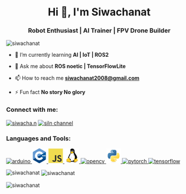<h1 align="center">Hi 👋, I'm Siwachanat</h1>
<h3 align="center">Robot Enthusiast | AI Trainer | FPV Drone Builder</h3>

<p align="left"> <img src="https://komarev.com/ghpvc/?username=siwachanat&label=Profile%20views&color=0e75b6&style=flat" alt="siwachanat" /> </p>

- 🌱 I’m currently learning **AI | IoT | ROS2**

- 💬 Ask me about **ROS noetic | TensorFlowLite**

- 📫 How to reach me **siwachanat2008@gmail.com**

- ⚡ Fun fact **No story No glory**

<h3 align="left">Connect with me:</h3>
<p align="left">
<a href="https://instagram.com/siwacha.n" target="blank"><img align="center" src="https://raw.githubusercontent.com/rahuldkjain/github-profile-readme-generator/master/src/images/icons/Social/instagram.svg" alt="siwacha.n" height="30" width="40" /></a>
<a href="https://www.youtube.com/c/siln channel" target="blank"><img align="center" src="https://raw.githubusercontent.com/rahuldkjain/github-profile-readme-generator/master/src/images/icons/Social/youtube.svg" alt="siln channel" height="30" width="40" /></a>
</p>

<h3 align="left">Languages and Tools:</h3>
<p align="left"> <a href="https://www.arduino.cc/" target="_blank" rel="noreferrer"> <img src="https://cdn.worldvectorlogo.com/logos/arduino-1.svg" alt="arduino" width="40" height="40"/> </a> <a href="https://www.w3schools.com/cpp/" target="_blank" rel="noreferrer"> <img src="https://raw.githubusercontent.com/devicons/devicon/master/icons/cplusplus/cplusplus-original.svg" alt="cplusplus" width="40" height="40"/> </a> <a href="https://developer.mozilla.org/en-US/docs/Web/JavaScript" target="_blank" rel="noreferrer"> <img src="https://raw.githubusercontent.com/devicons/devicon/master/icons/javascript/javascript-original.svg" alt="javascript" width="40" height="40"/> </a> <a href="https://www.linux.org/" target="_blank" rel="noreferrer"> <img src="https://raw.githubusercontent.com/devicons/devicon/master/icons/linux/linux-original.svg" alt="linux" width="40" height="40"/> </a> <a href="https://opencv.org/" target="_blank" rel="noreferrer"> <img src="https://www.vectorlogo.zone/logos/opencv/opencv-icon.svg" alt="opencv" width="40" height="40"/> </a> <a href="https://www.python.org" target="_blank" rel="noreferrer"> <img src="https://raw.githubusercontent.com/devicons/devicon/master/icons/python/python-original.svg" alt="python" width="40" height="40"/> </a> <a href="https://pytorch.org/" target="_blank" rel="noreferrer"> <img src="https://www.vectorlogo.zone/logos/pytorch/pytorch-icon.svg" alt="pytorch" width="40" height="40"/> </a> <a href="https://www.tensorflow.org" target="_blank" rel="noreferrer"> <img src="https://www.vectorlogo.zone/logos/tensorflow/tensorflow-icon.svg" alt="tensorflow" width="40" height="40"/> </a> </p>

<p><img align="left" src="https://github-readme-stats.vercel.app/api/top-langs?username=siwachanat&show_icons=true&locale=en&layout=compact" alt="siwachanat" /></p>

<p>&nbsp;<img align="center" src="https://github-readme-stats.vercel.app/api?username=siwachanat&show_icons=true&locale=en" alt="siwachanat" /></p>

<p><img align="center" src="https://github-readme-streak-stats.herokuapp.com/?user=siwachanat&" alt="siwachanat" /></p>
